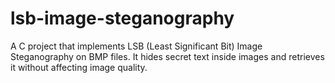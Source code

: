 # lsb-image-steganography
A C project that implements LSB (Least Significant Bit) Image Steganography on BMP files.  It hides secret text inside images and retrieves it without affecting image quality.
